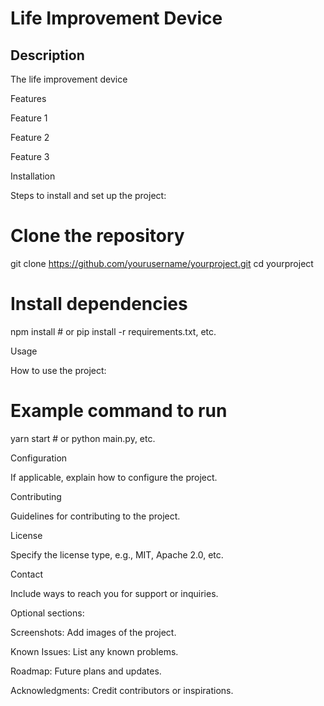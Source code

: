 <h1>Life Improvement Device</h1>

<h2>Description</h2>

The life improvement device

Features

Feature 1

Feature 2

Feature 3

Installation

Steps to install and set up the project:

# Clone the repository
git clone https://github.com/yourusername/yourproject.git
cd yourproject

# Install dependencies
npm install  # or pip install -r requirements.txt, etc.

Usage

How to use the project:

# Example command to run
yarn start  # or python main.py, etc.

Configuration

If applicable, explain how to configure the project.

Contributing

Guidelines for contributing to the project.

License

Specify the license type, e.g., MIT, Apache 2.0, etc.

Contact

Include ways to reach you for support or inquiries.

Optional sections:

Screenshots: Add images of the project.

Known Issues: List any known problems.

Roadmap: Future plans and updates.

Acknowledgments: Credit contributors or inspirations.
